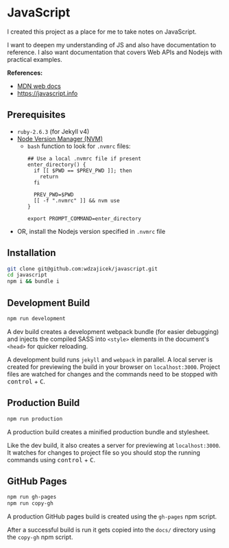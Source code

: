 # JavaScript

I created this project as a place for me to take notes on JavaScript.

I want to deepen my understanding of JS and also have documentation to reference. I also want documentation that covers Web APIs and Nodejs with practical examples.

**References:**

- [MDN web docs](https://developer.mozilla.org/en-US/docs/Web)
- <https://javascript.info>

## Prerequisites

- `ruby-2.6.3` (for Jekyll v4)
- [Node Version Manager (NVM)](https://github.com/nvm-sh/nvm)
  - `bash` function to look for `.nvmrc` files:
    ```
    ## Use a local .nvmrc file if present
    enter_directory() {
      if [[ $PWD == $PREV_PWD ]]; then
        return
      fi

      PREV_PWD=$PWD
      [[ -f ".nvmrc" ]] && nvm use
    }

    export PROMPT_COMMAND=enter_directory
    ```
- OR, install the Nodejs version specified in `.nvmrc` file

## Installation

```bash
git clone git@github.com:wdzajicek/javascript.git
cd javascript
npm i && bundle i
```

## Development Build

```bash
npm run development
```

A dev build creates a development webpack bundle (for easier debugging) and injects the compiled SASS into `<style>` elements in the document's `<head>` for quicker reloading.

A development build runs `jekyll` and `webpack` in parallel. A local server is created for previewing the build in your browser on `localhost:3000`. Project files are watched for changes and the commands need to be stopped with <kbd>control</kbd> + <kbd>C</kbd>.

## Production Build

```bash
npm run production
```

A production build creates a minified production bundle and stylesheet.

Like the dev build, it also creates a server for previewing at `localhost:3000`. It watches for changes to project file so you should stop the running commands using <kbd>control</kbd> + <kbd>C</kbd>.

## GitHub Pages

```bash
npm run gh-pages
npm run copy-gh
```

A production GitHub pages build is created using the `gh-pages` npm script.

After a successful build is run it gets copied into the `docs/` directory using the `copy-gh` npm script.
